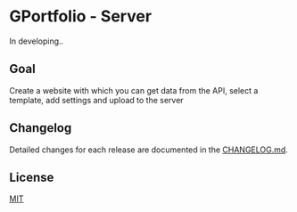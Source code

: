 # GPortfolio - Server

In developing..

## Goal

Create a website with which you can get data from the API, select
a template, add settings and upload to the server

## Changelog

Detailed changes for each release are documented in the [CHANGELOG.md](https://github.com/GPortfolio/server/blob/master/CHANGELOG.md).

## License

[MIT](https://opensource.org/licenses/MIT)
